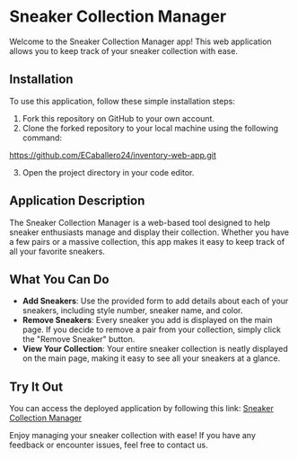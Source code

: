 # Sneaker Collection Manager

Welcome to the Sneaker Collection Manager app! This web application allows you to keep track of your sneaker collection with ease.

## Installation

To use this application, follow these simple installation steps:

1. Fork this repository on GitHub to your own account.
2. Clone the forked repository to your local machine using the following command:

https://github.com/ECaballero24/inventory-web-app.git


3. Open the project directory in your code editor.

## Application Description

The Sneaker Collection Manager is a web-based tool designed to help sneaker enthusiasts manage and display their collection. Whether you have a few pairs or a massive collection, this app makes it easy to keep track of all your favorite sneakers.

## What You Can Do

- **Add Sneakers**: Use the provided form to add details about each of your sneakers, including style number, sneaker name, and color.
- **Remove Sneakers**: Every sneaker you add is displayed on the main page. If you decide to remove a pair from your collection, simply click the "Remove Sneaker" button.
- **View Your Collection**: Your entire sneaker collection is neatly displayed on the main page, making it easy to see all your sneakers at a glance.

## Try It Out

You can access the deployed application by following this link: [Sneaker Collection Manager](https://your-deployed-link.com)

Enjoy managing your sneaker collection with ease! If you have any feedback or encounter issues, feel free to contact us.

